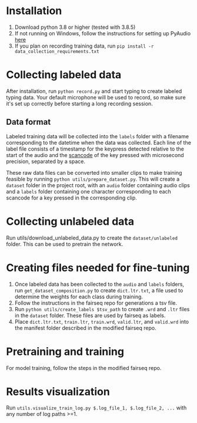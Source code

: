 # Installation
1. Download python 3.8 or higher (tested with 3.8.5)
2. If not running on Windows, follow the instructions for setting up PyAudio [here](https://pypi.org/project/PyAudio/)
3. If you plan on recording training data, run `pip install -r data_collection_requirements.txt`

# Collecting labeled data
After installation, run `python record.py` and start typing to create labeled typing data.
Your default microphone will be used to record, so make sure it's set up correctly before starting a long recording session.

## Data format
Labeled training data will be collected into the `labels` folder with a filename corresponding to the datetime when the data was collected.
Each line of the label file consists of a timestamp for the keypress detected relative to the start of the audio and the [scancode](https://deskthority.net/wiki/Scancode) of the key pressed with microsecond precision, separated by a space.

These raw data files can be converted into smaller clips to make training feasible by running `python utils/prepare_dataset.py`.
This will create a `dataset` folder in the project root, with an `audio` folder containing audio clips
and a `labels` folder containing one character corresponding to each scancode for a key pressed in the corresponding clip.

# Collecting unlabeled data
Run utils/download_unlabeled_data.py to create the `dataset/unlabeled` folder. This can be used to pretrain the network.

# Creating files needed for fine-tuning
1. Once labeled data has been collected to the `audio` and `labels` folders, run `get_dataset_composition.py` to create `dict.ltr.txt`, a file used to determine the weights for each class during training.
2. Follow the instructions in the fairseq repo for generations a tsv file.
2. Run `python utils/create_labels $tsv_path` to create `.wrd` and `.ltr` files in the `dataset` folder. These files are used by fairseq as labels.
3. Place `dict.ltr.txt`, `train.ltr`, `train.wrd`, `valid.ltr`, and `valid.wrd` into the manifest folder described in the modified fairseq repo.

# Pretraining and training
For model training, follow the steps in the modified fairseq repo.

# Results visualization
Run `utils.visualize_train_log.py $.log_file_1, $.log_file_2, ...` with any number of log paths >=1.
